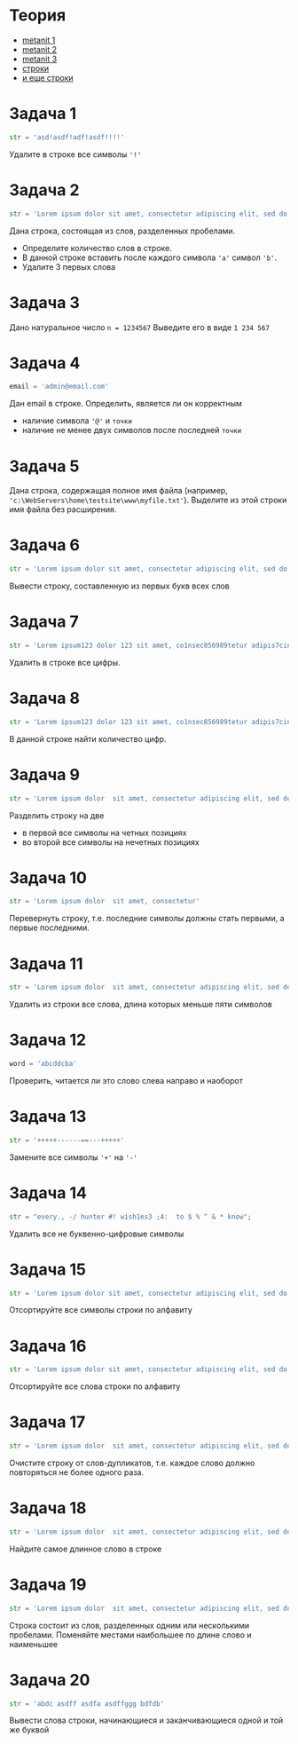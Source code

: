 # Теория

- [metanit 1](https://metanit.com/python/tutorial/5.1.php)
- [metanit 2](https://metanit.com/python/tutorial/5.2.php)
- [metanit 3](https://metanit.com/python/tutorial/5.3.php)
- [строки](https://pythonworld.ru/tipy-dannyx-v-python/stroki-funkcii-i-metody-strok.html)
- [и еще строки](https://pythonru.com/osnovy/stroki-python)

# Задача 1

```python
str = 'asd!asdf!adf!asdf!!!!'
```
Удалите в строке все символы `'!'`

# Задача 2
```python
str = 'Lorem ipsum dolor sit amet, consectetur adipiscing elit, sed do eiusmod tempor incididunt ut labore et dolore magna aliqua. Ut enim ad minim veniam, quis nostrud exercitation ullamco laboris nisi ut aliquip ex ea commodo consequat. Duis aute irure dolor in reprehenderit in voluptate velit esse cillum dolore eu fugiat nulla pariatur. Excepteur sint occaecat cupidatat non proident, sunt in culpa qui officia deserunt mollit anim id est laborum'
```
Дана строка, состоящая из слов, разделенных пробелами. 
- Определите количество слов в строке.
- В данной строке вставить после каждого символа `'a'` символ `'b'`.
- Удалите 3 первых слова

# Задача 3

Дано натуральное число `n = 1234567` Выведите его в виде `1 234 567`

# Задача 4

```python
email = 'admin@email.com'
```
Дан email в строке. Определить, является ли он корректным
-  наличие символа `'@'` и `точки`
-  наличие не менее двух символов после последней `точки`

# Задача 5

Дана строка, содержащая полное имя файла (например, `'c:\WebServers\home\testsite\www\myfile.txt'`). Выделите из этой строки имя файла без расширения.

# Задача 6

```python
str = 'Lorem ipsum dolor sit amet, consectetur adipiscing elit, sed do eiusmod tempor incididunt ut labore et dolore magna aliqua. Ut enim ad minim veniam, quis nostrud exercitation ullamco laboris nisi ut aliquip ex ea commodo consequat. Duis aute irure dolor in reprehenderit in voluptate velit esse cillum dolore eu fugiat nulla pariatur. Excepteur sint occaecat cupidatat non proident, sunt in culpa qui officia deserunt mollit anim id est laborum'
```

Вывести строку, составленную из первых букв всех слов

# Задача 7

```python
str = 'Lorem ipsum123 dolor 123 sit amet, co1nsec856989tetur adipis7cing elit, sed d6o eiusmod temp567or incid6idunt ut l65abore et123 dolore magn256a aliqua. Ut enim4 ad minim veniam, quis nostrud'
```

Удалить в строке все цифры.

# Задача 8

```python
str = 'Lorem ipsum123 dolor 123 sit amet, co1nsec856989tetur adipis7cing elit, sed d6o eiusmod temp567or incid6idunt ut l65abore et123 dolore magn256a aliqua. Ut enim4 ad minim veniam, quis nostrud'
```

В данной строке найти количество цифр.

# Задача 9
```python
str = 'Lorem ipsum dolor  sit amet, consectetur adipiscing elit, sed do eiusmod tempor incididunt ut labore et dolore magna'
```
Разделить строку на две
- в первой все символы на четных позициях
- во второй все символы на нечетных позициях

# Задача 10

```python
str = 'Lorem ipsum dolor  sit amet, consectetur'
```
Перевернуть строку, т.е. последние символы должны стать первыми, а первые последними.

# Задача 11

```python
str = 'Lorem ipsum dolor  sit amet, consectetur adipiscing elit, sed do eiusmod tempor incididunt ut labore et dolore magna    aliqua. Ut enim ad minim veniam, quis nostrud exercitation ullamco   laboris nisi ut aliquip ex ea commodo consequat. Duis aute    irure dolor in reprehenderit   in voluptate velit esse   cillum dolore eu fugiat nulla pariatur.    Excepteur sint occaecat cupidatat non proident, sunt in culpa qui officia deserunt mollit anim id est laborum'
```
Удалить из строки все слова, длина которых меньше пяти символов
# Задача 12

```python
word = 'abcddcba'
```
Проверить, читается ли это слово слева направо и наоборот

# Задача 13

```python
str = '+++++------==---+++++'
```
Замените все символы `'+'` на `'-'`

# Задача 14

```python
str = "every., -/ hunter #! wish1es3 ;4:  to $ % ^ & * know";  
```
Удалить все не буквенно-цифровые символы

# Задача 15

```python
str = 'Lorem ipsum dolor sit amet, consectetur adipiscing elit, sed do eiusmod tempor incididunt ut labore et dolore magna aliqua. Ut enim ad minim veniam, quis nostrud exercitation ullamco
```
Отсортируйте все символы строки по алфавиту

# Задача 16

```python
str = 'Lorem ipsum dolor sit amet, consectetur adipiscing elit, sed do eiusmod tempor incididunt ut labore et dolore magna aliqua. Ut enim ad minim veniam, quis nostrud exercitation ullamco
```
Отсортируйте все слова строки по алфавиту
# Задача 17

```python
str = 'Lorem ipsum dolor  sit amet, consectetur adipiscing elit, sed do eiusmod tempor incididunt ut labore et dolore magna  irure  aliqua. Ut enim ad minim veniam, quis nostrud exercitation ullamco   laboris nisi ut aliquip ex ea commodo consequat. Duis aute    irure dolor in reprehenderit   in voluptate velit esse  laboris  cillum dolore eu fugiat nulla pariatur.    Excepteur sint occaecat cupidatat non proident, sunt in culpa qui officia deserunt mollit anim id est laborum'
```
Очистите строку от слов-дупликатов, т.е. каждое слово должно повторяться не более одного раза.

# Задача 18

```python
str = 'Lorem ipsum dolor  sit amet, consectetur adipiscing elit, sed do eiusmod tempor incididunt ut labore et dolore magna    aliqua. Ut enim ad minim veniam, quis nostrud exercitation ullamco   laboris nisi ut aliquip ex ea commodo consequat. Duis aute    irure dolor in reprehenderit   in voluptate velit esse   cillum dolore eu fugiat nulla pariatur.    Excepteur sint occaecat cupidatat non proident, sunt in culpa qui officia deserunt mollit anim id est laborum'
```
Найдите самое длинное слово в строке

# Задача 19

```python
str = 'Lorem ipsum dolor  sit amet, consectetur adipiscing elit, sed do eiusmod tempor incididunt ut labore et dolore magna    aliqua. Ut enim ad minim veniam, quis nostrud exercitation ullamco   laboris nisi ut aliquip ex ea commodo consequat. Duis aute    irure dolor in reprehenderit   in voluptate velit esse   cillum dolore eu fugiat nulla pariatur.    Excepteur sint occaecat cupidatat non proident, sunt in culpa qui officia deserunt mollit anim id est laborum'
```
Строка состоит из слов, разделенных одним или несколькими пробелами. Поменяйте местами наибольшее по длине слово и наименьшее

# Задача 20
```python
str = 'abdc asdff asdfa asdffggg bdfdb'
```
Вывести слова строки, начинающиеся и заканчивающиеся одной и той же буквой
